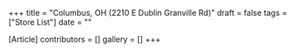 +++
title = "Columbus, OH (2210 E Dublin Granville Rd)"
draft = false
tags = ["Store List"]
date = ""

[Article]
contributors = []
gallery = []
+++